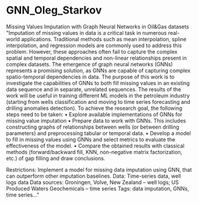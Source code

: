 # GNN_Oleg_Starkov
Missing Values Imputation with Graph Neural Networks in Oil&Gas datasets
"Imputation of missing values in data is a critical task in numerous real-world applications. Traditional methods such as mean interpolation, spline interpolation, and regression models are commonly used to address this problem. However, these approaches often fail to capture the complex spatial and temporal dependencies and non-linear relationships present in complex datasets.
The emergence of graph neural networks (GNNs) represents a promising solution, as GNNs are capable of capturing complex spatio-temporal dependencies in data. The purpose of this work is to investigate the capabilities of GNNs to both fill missing values in an existing data sequence and in separate, unrelated sequences.
The results of the work will be useful in training different ML models in the petroleum industry (starting from wells classification and moving to time series forecasting and drilling anomalies detection).
To achieve the research goal, the following steps need to be taken:
•        Explore available implementations of GNNs for missing value imputation
•        Prepare data to work with GNNs. This includes constructing graphs of relationships between wells (or between drilling parameters) and preprocessing tabular or temporal data.
•        Develop a model to fill in missing values using GNNs and select metrics to evaluate the effectiveness of the model.
•        Compare the obtained results with classical methods (forward/backward fill, KNN, non-negative matrix factorization, etc.) of gap filling and draw conclusions.

Restrictions: Implement a model for missing data imputation using GNN, that can outperform other imputation baselines.
Data: Time-series data, well logs data
Data sources: Groningen, Volve, New Zealand – well logs; 
US Produced Waters Geochemicals – time series
Tags: data imputation, GNNs, time series..."
